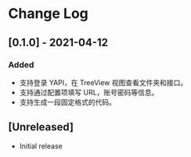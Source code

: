 # Change Log

## [0.1.0] - 2021-04-12

### Added

- 支持登录 YAPI，在 TreeView 视图查看文件夹和接口。
- 支持通过配置项填写 URL，账号密码等信息。
- 支持生成一段固定格式的代码。

## [Unreleased]

- Initial release
